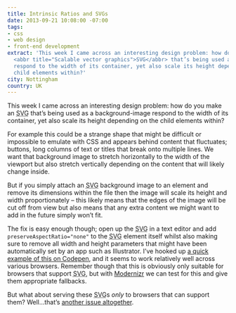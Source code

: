 ```yaml
---
title: Intrinsic Ratios and SVGs
date: 2013-09-21 10:08:00 -07:00
tags:
- css
- web design
- front-end development
extract: 'This week I came across an interesting design problem: how do you make an
  <abbr title="Scalable vector graphics">SVG</abbr> that’s being used as a background-image
  respond to the width of its container, yet also scale its height depending on the
  child elements within?'
city: Nottingham
country: UK
---
```


This week I came across an interesting design problem: how do you make an <abbr title="Scalable vector graphics">SVG</abbr> that’s being used as a background-image respond to the width of its container, yet also scale its height depending on the child elements within?

For example this could be a strange shape that might be difficult or impossible to emulate with CSS and appears behind content that fluctuates; buttons, long columns of text or titles that break onto multiple lines. We want that background image to stretch horizontally to the width of the viewport but also stretch vertically depending on the content that will likely change inside.

But if you simply attach an <abbr title="Scalable vector graphics">SVG</abbr> background image to an element and remove its dimensions within the file then the image will scale its height and width proportionately – this likely means that the edges of the image will be cut off from view but also means that any extra content we might want to add in the future simply won’t fit.

The fix is easy enough though; open up the <abbr title="Scalable vector graphics">SVG</abbr> in a text editor and add <code>preserveAspectRatio="none"</code> to the <abbr title="Scalable vector graphics">SVG</abbr> element itself whilst also making sure to remove all width and height parameters that might have been automatically set by an app such as Illustrator. I’ve hooked up <a href="http://cdpn.io/JdnCA">a quick example of this on Codepen</a>, and it seems to work relatively well across various browsers. Remember though that this is obviously only suitable for browsers that support <abbr title="Scalable vector graphics">SVG</abbr>, but with [Modernizr](http://modernizr.com/) we can test for this and give them appropriate fallbacks.

But what about serving these <abbr title="Scalable vector graphics">SVG</abbr>s *only* to browsers that can support them? Well&hellip;that’s [another issue altogether](http://daverupert.com/2013/06/ughck-images/).
